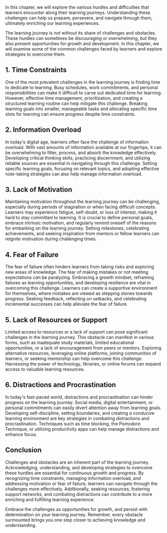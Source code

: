 
In this chapter, we will explore the various hurdles and difficulties that learners encounter along their learning journeys. Understanding these challenges can help us prepare, persevere, and navigate through them, ultimately enriching our learning experiences.

The learning journey is not without its share of challenges and obstacles. These hurdles can sometimes be discouraging or overwhelming, but they also present opportunities for growth and development. In this chapter, we will examine some of the common challenges faced by learners and explore strategies to overcome them.

1\. Time Constraints
-------------------

One of the most prevalent challenges in the learning journey is finding time to dedicate to learning. Busy schedules, work commitments, and personal responsibilities can make it difficult to carve out dedicated time for learning. However, effective time management, prioritization, and creating a structured learning routine can help mitigate this challenge. Breaking learning goals into smaller, manageable tasks and allocating specific time slots for learning can ensure progress despite time constraints.

2\. Information Overload
-----------------------

In today's digital age, learners often face the challenge of information overload. With vast amounts of information available at our fingertips, it can be overwhelming to filter, process, and absorb the knowledge effectively. Developing critical thinking skills, practicing discernment, and utilizing reliable sources are essential in navigating through this challenge. Setting specific learning goals, focusing on relevant topics, and adopting effective note-taking strategies can also help manage information overload.

3\. Lack of Motivation
---------------------

Maintaining motivation throughout the learning journey can be challenging, especially during periods of stagnation or when facing difficult concepts. Learners may experience fatigue, self-doubt, or loss of interest, making it hard to stay committed to learning. It is crucial to define personal goals, embrace intrinsic motivation, and regularly remind oneself of the reasons for embarking on the learning journey. Setting milestones, celebrating achievements, and seeking inspiration from mentors or fellow learners can reignite motivation during challenging times.

4\. Fear of Failure
------------------

The fear of failure often hinders learners from taking risks and exploring new areas of knowledge. The fear of making mistakes or not meeting expectations can be paralyzing. Embracing a growth mindset, reframing failures as learning opportunities, and developing resilience are vital in overcoming this challenge. Learners can create a supportive environment for themselves, where mistakes are viewed as stepping stones towards progress. Seeking feedback, reflecting on setbacks, and celebrating incremental successes can help alleviate the fear of failure.

5\. Lack of Resources or Support
-------------------------------

Limited access to resources or a lack of support can pose significant challenges in the learning journey. This obstacle can manifest in various forms, such as inadequate study materials, limited educational opportunities, or a lack of encouragement from peers or mentors. Exploring alternative resources, leveraging online platforms, joining communities of learners, or seeking mentorship can help overcome this challenge. Harnessing the power of technology, libraries, or online forums can expand access to valuable learning resources.

6\. Distractions and Procrastination
-----------------------------------

In today's fast-paced world, distractions and procrastination can hinder progress on the learning journey. Social media, digital entertainment, or personal commitments can easily divert attention away from learning goals. Developing self-discipline, setting boundaries, and creating a conducive learning environment are key strategies in combating distractions and procrastination. Techniques such as time blocking, the Pomodoro Technique, or utilizing productivity apps can help manage distractions and enhance focus.

Conclusion
----------

Challenges and obstacles are an inherent part of the learning journey. Acknowledging, understanding, and developing strategies to overcome these hurdles are essential for continuous growth and progress. By recognizing time constraints, managing information overload, and addressing motivation or fear of failure, learners can navigate through the challenges more effectively. Additionally, seeking resources, fostering support networks, and combating distractions can contribute to a more enriching and fulfilling learning experience.

Embrace the challenges as opportunities for growth, and persist with determination on your learning journey. Remember, every obstacle surmounted brings you one step closer to achieving knowledge and understanding.
